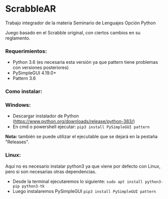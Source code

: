 # ScrabbleAR
Trabajo integrador de la materia Seminario de Lenguajes Opción Python

Juego basado en el Scrabble original, con ciertos cambios en su reglamento.

### Requerimientos:

* Python 3.6 (es necesaria esta versión ya que pattern tiene problemas con versiones posteriores)
* PySimpleGUI 4.19.0+
* Pattern 3.6


### Como instalar:

### Windows:

* Descargar instalador de Python (https://www.python.org/downloads/release/python-383/)
* En cmd o powershell ejecutar: `pip3 install PySimpleGUI pattern`

**Nota:** también se puede utilizar el ejecutable que se dejará en la pestaña "Releases".

### Linux:

Aquí no es necesario instalar python3 ya que viene por defecto con Linux, pero si son necesarias otras dependencias.

* Desde la terminal ejecutaremos lo siguiente: `sudo apt install python3-pip python3-tk`
* Luego instalaremos PySimpleGUI `pip3 install PySimpleGUI pattern`